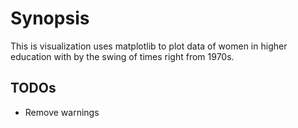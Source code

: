# Synopsis

This is visualization uses matplotlib to plot data of women in higher education with by the swing of times right from 1970s.


## TODOs

- Remove warnings

